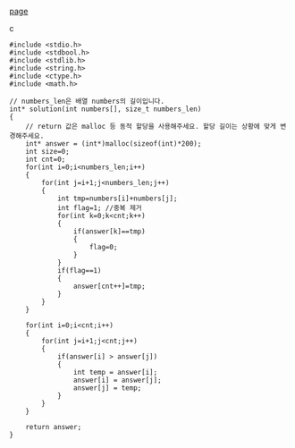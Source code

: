 [page](https://programmers.co.kr/learn/courses/30/lessons/68644?language=c)

c

    #include <stdio.h>
    #include <stdbool.h>
    #include <stdlib.h>
    #include <string.h>
    #include <ctype.h>
    #include <math.h>

    // numbers_len은 배열 numbers의 길이입니다.
    int* solution(int numbers[], size_t numbers_len)
    {
        // return 값은 malloc 등 동적 할당을 사용해주세요. 할당 길이는 상황에 맞게 변경해주세요.
        int* answer = (int*)malloc(sizeof(int)*200);
        int size=0;
        int cnt=0;
        for(int i=0;i<numbers_len;i++)
        {
            for(int j=i+1;j<numbers_len;j++)
            {
                int tmp=numbers[i]+numbers[j];
                int flag=1; //중복 제거
                for(int k=0;k<cnt;k++)
                {
                    if(answer[k]==tmp)
                    {
                        flag=0;
                    }
                }
                if(flag==1)
                {
                    answer[cnt++]=tmp;
                }
            }
        }

        for(int i=0;i<cnt;i++)
        {
            for(int j=i+1;j<cnt;j++)
            {
                if(answer[i] > answer[j])
                {
                    int temp = answer[i];
                    answer[i] = answer[j];
                    answer[j] = temp;
                }
            }
        }

        return answer;
    }
